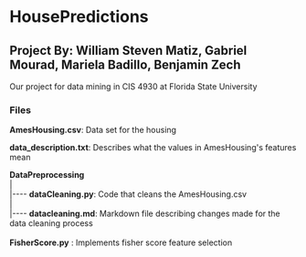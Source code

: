 # HousePredictions
## Project By: William Steven Matiz, Gabriel Mourad, Mariela Badillo, Benjamin Zech
Our project for data mining in CIS 4930 at Florida State University

### Files
**AmesHousing.csv**: Data set for the housing

**data_description.txt**: Describes what the values in AmesHousing's features mean

**DataPreprocessing**  
|  
|---- **dataCleaning.py**: Code that cleans the AmesHousing.csv  
|  
|---- **datacleaning.md**: Markdown file describing changes made for the data cleaning process  
\
**FisherScore.py** :  Implements fisher score feature selection
